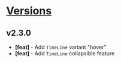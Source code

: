 # [Versions](https://github.com/Tracktor/design-system/releases)

## v2.3.0
- **[feat]** - Add `TimeLine` variant "hover"
- **[feat]** - Add `TimeLine` collapsible feature
